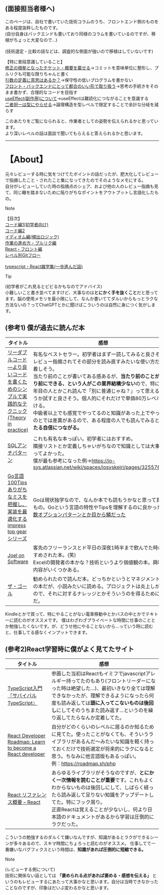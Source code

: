 ## (面接担当者様へ)
このページは、自社で書いていた技術コラムのうち、フロントエンド側のものをある程度抜粋したものです。<br>
(自分自身はバックエンドも書いており同様のコラムを書いているのですが、移植がちょっと大変なので...)<br>
<br>
(技術選定・比較の話などは、調査的な側面が強いので移植はしていないです)

【特に普段意識していること】<br>
[修正の根拠となったチケット・概要を載せる](/review/pull.md#修正の根拠となったチケット概要を載せる)→コミットを意味単位に整形し、プルリクも可能な限りちゃんと書く<br>
[引数の定義に意思はあるか？](/review/code_2.md#引数の定義に意思はあるか)→保守性の低いプログラムを書かない<br>
[フロント・バックエンドにとって都合のいい形で取り扱う](/review/code_2.md#フロントバックエンドにとって都合のいい形で取り扱う)→思考の手続きをそのまま書かず、合理的なコードを目指す<br>
[useEffect(副作用)について](/review/react.md#useEffect副作用)→useEffectは難読化につながることを意識する<br>
[二者択一は型にやらせる](/typescript/choice.md)→論理構造を型レベルで限定することで余計な分岐を減らす<br>

このあたりをご覧になられると、作業者としての姿勢を伝えられるかと思っています。<br>より深いレベルの話は面談で聞いてもらえると答えられるかと思います。

***

# 【About】

元々レビューする時に気をつけてたポイントの話だったが、肥大化してレビューで指摘したこと・されたこと集になってきたのでそのようなメモにする。<br>
自分がレビューしていた時の指摘点のシェア、および他の人のレビュー指摘も見て、同じ轍を踏まないために陥りがちなポイントをアウトプットし言語化したもの。

> [!NOTE]
> 【目次】<br>
> [コード編1(初学者向け)](/review/code_1.md)<br>
> [コード編2](./code_2.md)<br>
> [イディオム編(頻出ロジック)](/review/idiom.md)<br>
> [作業の進め方・プルリク編](/review/pull.md)<br>
> [React・フロント編](/review/react.md)<br>
> [レベル別Gitフロー](/review/git.md)<br>
> <br>
> [typescript・React雑学集(一歩進んだ話)](/typescript/)<br>

> [!TIP]
> (初学者がこれ見るとビビるかもなのでアドバイス)<br>
> 小難しいこと書き並べてますけど、大事なのは**とにかく手を抜くこと**だと思ってます。脳の使用メモリを最小限にして、なんか書いててダルいからもっとラクな方法ないの？ってChatGPTとかに聞けばこういうのは自然に身につく気がします。



## (参考1) 僕が過去に読んだ本
| タイトル | 感想 |
| ---- | ---- |
| [リーダブルコード ―より良いコードを書くためのシンプルで実践的なテクニック (Theory in practice) ](https://amzn.to/3EbhhTT) | 有名なベストセラー。初学者はまず一読してみると良さそう。レビュー指摘されてその部分を読み直すみたいな使い方だと定着しそう。<br>当たり前のことが書いてある感あるが、**当たり前のことが当たり前にできる、という人がこの業界結構少ない**ので、特に1～2年目の人とかこれ読んで「別に普通じゃね？」って思えるかどうか試すと良さそう。個人的にそれだけで単価80万レベルはいける。<br>中級者以上でも感覚でやってるのと知識があった上でやってるのとでは差異があるので、ある程度の人でも読んでみると**確固たる自信につながる。** |
| [SQLアンチパターン](https://amzn.to/3PVjO7g)  | これも有名な本っぽい。初学者にはおすすめ。<br>隣接リストとか定義しちゃいがちなので知識としては大事。買ってよかった。<br>僕が最も参考になった例→https://io-sys.atlassian.net/wiki/spaces/iosyskeiri/pages/3255762959 | 
| [Go言語 100Tips ありがちなミスを把握し、実装を最適化する impress top gearシリーズ ](https://amzn.to/4hyFMIY) | Goは現状独学なので、なんか本でも読もうかなと思って買ったもの。Goという言語の特性やTipsを理解するのに良かった。[関数オプションパターンとか目から鱗だった](https://io-sys.atlassian.net/wiki/spaces/iosyskeiri/pages/3269820421/Go+100Tips+wip#%E9%96%A2%E6%95%B0%E3%82%AA%E3%83%97%E3%82%B7%E3%83%A7%E3%83%B3%E3%83%91%E3%82%BF%E3%83%BC%E3%83%B3) |
| [Joel on Software ](https://amzn.to/40OUW7h) | 客先のフリーランスとド平日の深夜1時半まで飲んでた時におすすめされた本。(笑)<br> Excelの開発者の本かな？技術というより価値観の本。興味深い内容がいくつかある。 |
| [ザ・ゴール ](https://amzn.to/3PTLARt) | 勧められたので読んだ本。どっちかというとマネジメント寄りの本だが、小説みたいに読める。プロジェクトは炎上しがちなので、それに対するナレッジとかそういうのを得るために読んだ。 |

Kindleとかで買って、特にやることがない電車移動中とかバスの中とかでテキトーに読むのがオススメです。
僕はわざわざプライベートな時間に仕事のこととか勉強したくないです。が、どうせ他にやることないから...っていう時に読むと、仕事してる感なくインプットできます。

##  (参考2)React学習時に僕がよく見てたサイト
| タイトル | 感想 |
| ---- | ---- |
| [TypeScript入門『サバイバルTypeScript』 ](https://typescriptbook.jp/) | 参画した当初はReactもイミフでjavascriptアレルギー持ってたのもあり(フロントリーダーになった時は絶望した…)、最初いきなり全ては理解できなかったが、理解できるようになったら何度も読み返しては**頭に入ってこないものは後回し**にしてそのうちまた読み返す…というのを繰り返してたらなんか定着してた。 |
| [React Developer Roadmap: Learn to become a React developer ](https://roadmap.sh/react) | 自分がどのくらいのレベルに居るのか知るために見てた。使ったことがなくても、そういうライブラリがあるんだ～みたいな知識を軽く持っておくだけで技術選定が将来的にラクになると思う。ちなみに他言語版もあるっぽい。 <br> 例：https://roadmap.sh/php |
| [React リファレンス概要 – React ](https://ja.react.dev/reference/react) | あらゆるライブラリがそうなのですが、**とにかく一次情報を読むことが重要**です。これもよくわからないものは後回しにして、しばらく経ったら読み返して足りない知識をアップデートしてた。特にフック周り。<br>正直Reactは覚えることが少ないし、何より日本語のドキュメントがあるから学習は圧倒的にラクだった。|

こういうの勉強するのダルくて嫌いなんですが、知識があるとラクができるシーンが多々あるので、スキマ時間にちょろっと読むのがオススメ。
仕事してて一番嫌いなバグフィクスという時間は、**知識があれば圧倒的に短縮できる。**

> [!NOTE]
> (レビューする側について)<br>
> 技術に関係ない話としては **「褒められる点があれば褒める・感想を伝える」** というのもレビューするにあたって大事かなと思います。自分は当時できなかったことなのですが、印象はだいぶ変わるかなと思います。
